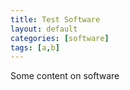 ```yaml
---
title: Test Software
layout: default
categories: [software]
tags: [a,b]
---
```

Some content on software
